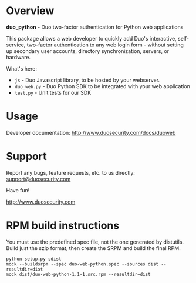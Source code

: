 # Overview

**duo_python** - Duo two-factor authentication for Python web applications

This package allows a web developer to quickly add Duo's interactive, self-service, two-factor authentication to any web login form - without setting up secondary user accounts, directory synchronization, servers, or hardware.

What's here:

* `js` - Duo Javascript library, to be hosted by your webserver.
* `duo_web.py` - Duo Python SDK to be integrated with your web application
* `test.py` -  Unit tests for our SDK

# Usage

Developer documentation: <http://www.duosecurity.com/docs/duoweb>

# Support

Report any bugs, feature requests, etc. to us directly:
support@duosecurity.com

Have fun!

<http://www.duosecurity.com>

# RPM build instructions
You must use the predefined spec file, not the one generated by distutils.
Build just the szip format, then create the SRPM and build the final RPM.
```
python setup.py sdist
mock --buildsrpm --spec duo-web-python.spec --sources dist --resultdir=dist
mock dist/duo-web-python-1.1-1.src.rpm --resultdir=dist
```
